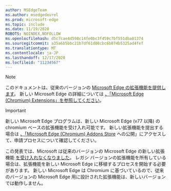 ```yaml
---
author: MSEdgeTeam
ms.author: msedgedevrel
ms.prod: microsoft-edge
ms.topic: include
ms.date: 11/19/2020
ROBOTS: NOINDEX,NOFOLLOW
ms.openlocfilehash: d5c7cae4d598c14fe0bc3f459c7bf551dba81374
ms.sourcegitcommit: a35a6b5bbc21b7df61d08cbc6b074b5325ad4fef
ms.translationtype: MT
ms.contentlocale: ja-JP
ms.lasthandoff: 12/17/2020
ms.locfileid: "11234567"
---
```

> [!NOTE]
> このドキュメントは、従来のバージョンの [Microsoft Edge の拡張機能を提供します][MicrosoftSupportEdgeLegacy]。 新しい Microsoft Edge の詳細については [、「Microsoft Edge (Chromium) Extensions」を参照してください][MicrosoftEdgeExtensionsChromiumIndex]。

> [!IMPORTANT]
> 新しい Microsoft Edge プログラムは、新しい Microsoft Edge \(v77 以降\) の chromium ベースの拡張機能を受け入れ可能です。 新しい拡張機能を提出する場合は [、「Microsoft Edge (Chromium) Addons Store][ExtensionsChromiumPublish] への公開」にアクセスして、申請プロセスについて確認してください。  
> 
> この発表では、Microsoft は従来のバージョンの Microsoft Edge の新しい拡張機能 [を受け入れなくなりました][MicrosoftSupportEdgeLegacy]。 レガシ バージョンの拡張機能を所有している場合は、拡張機能を新しい Microsoft Edge に移植するプロセスを開始する必要があります。  新しい Microsoft Edge は Chromium に基づいているので、従来のバージョンの Microsoft Edge 用に設計された拡張機能は、新しいバージョンでは動作しません。  
> 

<!-- image links -->  

<!-- links -->  

[MicrosoftEdgeExtensionsChromiumIndex]: /microsoft-edge/extensions-chromium/index "Microsoft Edge (Chromium) 拡張機能"
[ExtensionsChromiumPublish]: /microsoft-edge/extensions-chromium/publish/publish-extension "拡張機能を公開する"  

[MicrosoftSupportEdgeLegacy]: https://support.microsoft.com/help/4533505/what-is-microsoft-edge-legacy "Microsoft Edge レガシとは? |Microsoft サポート"  
